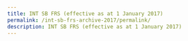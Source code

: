 ```yaml
---
title: INT SB FRS (effective as at 1 January 2017)
permalink: /int-sb-frs-archive-2017/permalink/
description: INT SB FRS (effective as at 1 January 2017)
---
```


